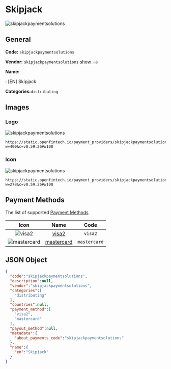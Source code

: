 
# Skipjack 
![skipjackpaymentsolutions](https://static.openfintech.io/payment_providers/skipjackpaymentsolutions/logo.png?w=400&c=v0.59.26#w100)  

## General 
 
**Code:** `skipjackpaymentsolutions` 
 
**Vendor:** `skipjackpaymentsolutions` [show -->](/vendors/skipjackpaymentsolutions/) 
 
**Name:** 
 
:	[EN] Skipjack 
 
**Categories:**`distributing` 
 

## Images 

### Logo 
 
![skipjackpaymentsolutions](https://static.openfintech.io/payment_providers/skipjackpaymentsolutions/logo.png?w=400&c=v0.59.26#w100)  

```
https://static.openfintech.io/payment_providers/skipjackpaymentsolutions/logo.png?w=400&c=v0.59.26#w100
```  

### Icon 
 
![skipjackpaymentsolutions](https://static.openfintech.io/payment_providers/skipjackpaymentsolutions/icon.png?w=278&c=v0.59.26#w100)  

```
https://static.openfintech.io/payment_providers/skipjackpaymentsolutions/icon.png?w=278&c=v0.59.26#w100
```  

## Payment Methods 
 
The list of supported [Payment Methods](/payment-methods/) 

|Icon|Name|Code| 
|:---:|:---:|:---:| 
|![visa2](https://static.openfintech.io/payment_methods/visa2/icon.png?w=278&c=v0.59.26#w100) |[visa2](/payment-methods/visa2/)|`visa2`| 
|![mastercard](https://static.openfintech.io/payment_methods/mastercard/icon.svg?w=278&c=v0.59.26#w100) |[mastercard](/payment-methods/mastercard/)|`mastercard`| 
 

## JSON Object 

```json
{
  "code":"skipjackpaymentsolutions",
  "description":null,
  "vendor":"skipjackpaymentsolutions",
  "categories":[
    "distributing"
  ],
  "countries":null,
  "payment_method":[
    "visa2",
    "mastercard"
  ],
  "payout_method":null,
  "metadata":{
    "about_payments_code":"skipjackpaymentsolutions"
  },
  "name":{
    "en":"Skipjack"
  }
}
```  
